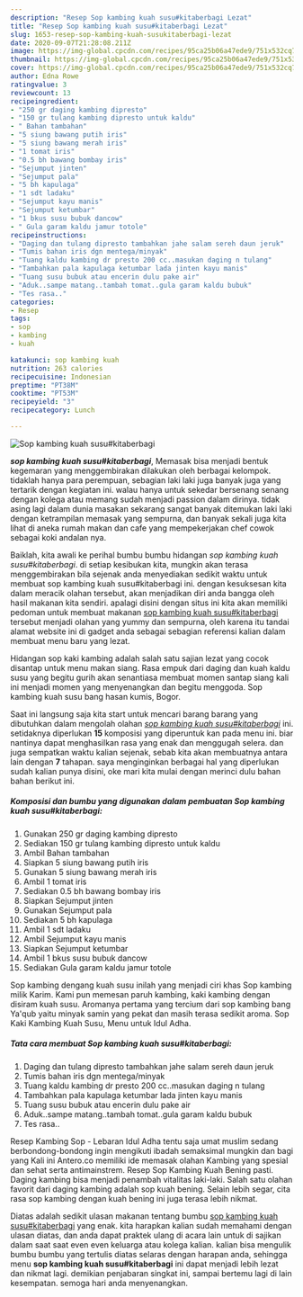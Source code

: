 ```yaml
---
description: "Resep Sop kambing kuah susu#kitaberbagi Lezat"
title: "Resep Sop kambing kuah susu#kitaberbagi Lezat"
slug: 1653-resep-sop-kambing-kuah-susukitaberbagi-lezat
date: 2020-09-07T21:28:08.211Z
image: https://img-global.cpcdn.com/recipes/95ca25b06a47ede9/751x532cq70/sop-kambing-kuah-susukitaberbagi-foto-resep-utama.jpg
thumbnail: https://img-global.cpcdn.com/recipes/95ca25b06a47ede9/751x532cq70/sop-kambing-kuah-susukitaberbagi-foto-resep-utama.jpg
cover: https://img-global.cpcdn.com/recipes/95ca25b06a47ede9/751x532cq70/sop-kambing-kuah-susukitaberbagi-foto-resep-utama.jpg
author: Edna Rowe
ratingvalue: 3
reviewcount: 13
recipeingredient:
- "250 gr daging kambing dipresto"
- "150 gr tulang kambing dipresto untuk kaldu"
- " Bahan tambahan"
- "5 siung bawang putih iris"
- "5 siung bawang merah iris"
- "1 tomat iris"
- "0.5 bh bawang bombay iris"
- "Sejumput jinten"
- "Sejumput pala"
- "5 bh kapulaga"
- "1 sdt ladaku"
- "Sejumput kayu manis"
- "Sejumput ketumbar"
- "1 bkus susu bubuk dancow"
- " Gula garam kaldu jamur totole"
recipeinstructions:
- "Daging dan tulang dipresto tambahkan jahe salam sereh daun jeruk"
- "Tumis bahan iris dgn mentega/minyak"
- "Tuang kaldu kambing dr presto 200 cc..masukan daging n tulang"
- "Tambahkan pala kapulaga ketumbar lada jinten kayu manis"
- "Tuang susu bubuk atau encerin dulu pake air"
- "Aduk..sampe matang..tambah tomat..gula garam kaldu bubuk"
- "Tes rasa.."
categories:
- Resep
tags:
- sop
- kambing
- kuah

katakunci: sop kambing kuah 
nutrition: 263 calories
recipecuisine: Indonesian
preptime: "PT38M"
cooktime: "PT53M"
recipeyield: "3"
recipecategory: Lunch

---
```



![Sop kambing kuah susu#kitaberbagi](https://img-global.cpcdn.com/recipes/95ca25b06a47ede9/751x532cq70/sop-kambing-kuah-susukitaberbagi-foto-resep-utama.jpg)

<b><i>sop kambing kuah susu#kitaberbagi</i></b>, Memasak bisa menjadi bentuk kegemaran yang menggembirakan dilakukan oleh berbagai kelompok. tidaklah hanya para perempuan, sebagian laki laki juga banyak juga yang tertarik dengan kegiatan ini. walau hanya untuk sekedar bersenang senang dengan kolega atau memang sudah menjadi passion dalam dirinya. tidak asing lagi dalam dunia masakan sekarang sangat banyak ditemukan laki laki dengan ketrampilan memasak yang sempurna, dan banyak sekali juga kita lihat di aneka rumah makan dan cafe yang mempekerjakan chef cowok sebagai koki andalan nya.

Baiklah, kita awali ke perihal bumbu bumbu hidangan <i>sop kambing kuah susu#kitaberbagi</i>. di setiap kesibukan kita, mungkin akan terasa menggembirakan bila sejenak anda menyediakan sedikit waktu untuk membuat sop kambing kuah susu#kitaberbagi ini. dengan kesuksesan kita dalam meracik olahan tersebut, akan menjadikan diri anda bangga oleh hasil makanan kita sendiri. apalagi disini dengan situs ini kita akan memiliki pedoman untuk membuat makanan <u>sop kambing kuah susu#kitaberbagi</u> tersebut menjadi olahan yang yummy dan sempurna, oleh karena itu tandai alamat website ini di gadget anda sebagai sebagian referensi kalian dalam membuat menu baru yang lezat.

Hidangan sop kaki kambing adalah salah satu sajian lezat yang cocok disantap untuk menu makan siang. Rasa empuk dari daging dan kuah kaldu susu yang begitu gurih akan senantiasa membuat momen santap siang kali ini menjadi momen yang menyenangkan dan begitu menggoda. Sop kambing kuah susu bang hasan kumis, Bogor.


Saat ini langsung saja kita start untuk mencari barang barang yang dibutuhkan dalam mengolah olahan <u><i>sop kambing kuah susu#kitaberbagi</i></u> ini. setidaknya diperlukan <b>15</b> komposisi yang diperuntuk kan pada menu ini. biar nantinya dapat menghasilkan rasa yang enak dan menggugah selera. dan juga sempatkan waktu kalian sejenak, sebab kita akan membuatnya antara lain dengan <b>7</b> tahapan. saya menginginkan berbagai hal yang diperlukan sudah kalian punya disini, oke mari kita mulai dengan merinci dulu bahan bahan berikut ini.

<!--inarticleads1-->

##### Komposisi dan bumbu yang digunakan dalam pembuatan Sop kambing kuah susu#kitaberbagi:

1. Gunakan 250 gr daging kambing dipresto
1. Sediakan 150 gr tulang kambing dipresto untuk kaldu
1. Ambil  Bahan tambahan
1. Siapkan 5 siung bawang putih iris
1. Gunakan 5 siung bawang merah iris
1. Ambil 1 tomat iris
1. Sediakan 0.5 bh bawang bombay iris
1. Siapkan Sejumput jinten
1. Gunakan Sejumput pala
1. Sediakan 5 bh kapulaga
1. Ambil 1 sdt ladaku
1. Ambil Sejumput kayu manis
1. Siapkan Sejumput ketumbar
1. Ambil 1 bkus susu bubuk dancow
1. Sediakan  Gula garam kaldu jamur totole


Sop kambing dengang kuah susu inilah yang menjadi ciri khas Sop kambing milik Karim. Kami pun memesan paruh kambing, kaki kambing dengan disiram kuah susu. Aromanya pertama yang tercium dari sop kambing bang Ya&#39;qub yaitu minyak samin yang pekat dan masih terasa sedikit aroma. Sop Kaki Kambing Kuah Susu, Menu untuk Idul Adha. 

<!--inarticleads2-->

##### Tata cara membuat Sop kambing kuah susu#kitaberbagi:

1. Daging dan tulang dipresto tambahkan jahe salam sereh daun jeruk
1. Tumis bahan iris dgn mentega/minyak
1. Tuang kaldu kambing dr presto 200 cc..masukan daging n tulang
1. Tambahkan pala kapulaga ketumbar lada jinten kayu manis
1. Tuang susu bubuk atau encerin dulu pake air
1. Aduk..sampe matang..tambah tomat..gula garam kaldu bubuk
1. Tes rasa..


Resep Kambing Sop - Lebaran Idul Adha tentu saja umat muslim sedang berbondong-bondong ingin mengikuti ibadah semaksimal mungkin dan bagi yang Kali ini Antero.co memiliki ide memasak olahan Kambing yang spesial dan sehat serta antimainstrem. Resep Sop Kambing Kuah Bening pasti. Daging kambing bisa menjadi penambah vitalitas laki-laki. Salah satu olahan favorit dari daging kambing adalah sop kuah bening. Selain lebih segar, cita rasa sop kambing dengan kuah bening ini juga terasa lebih nikmat. 

Diatas adalah sedikit ulasan makanan tentang bumbu <u>sop kambing kuah susu#kitaberbagi</u> yang enak. kita harapkan kalian sudah memahami dengan ulasan diatas, dan anda dapat praktek ulang di acara lain untuk di sajikan dalam saat saat even even keluarga atau kolega kalian. kalian bisa mengulik bumbu bumbu yang tertulis diatas selaras dengan harapan anda, sehingga menu <b>sop kambing kuah susu#kitaberbagi</b> ini dapat menjadi lebih lezat dan nikmat lagi. demikian penjabaran singkat ini, sampai bertemu lagi di lain kesempatan. semoga hari anda menyenangkan.
